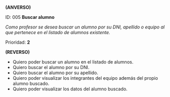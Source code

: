 **(ANVERSO)**

ID: 005 **Buscar alumno**

*Como profesor se desea buscar un alumno por su DNI, apellido o equipo al que pertenece en el listado de alumnos existente.*

Prioridad: **2**

**(REVERSO)**

* Quiero poder buscar un alumno en el listado de alumnos.
* Quiero buscar el alumno por su DNI.
* Quiero buscar el alumno por su apellido.
* Quiero poder visualizar los integrantes del equipo además del propio alumno buscado.	
* Quiero poder visualizar los datos del alumno buscado.
